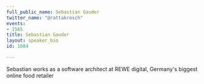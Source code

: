 ```yaml
---
full_public_name: Sebastian Gauder
twitter_name: "@rattakresch"
events:
- 1565
title: Sebastian Gauder
layout: speaker_bio
id: 1084

---
```

Sebastian works as a software architect at REWE digital, Germany's biggest online food retailer